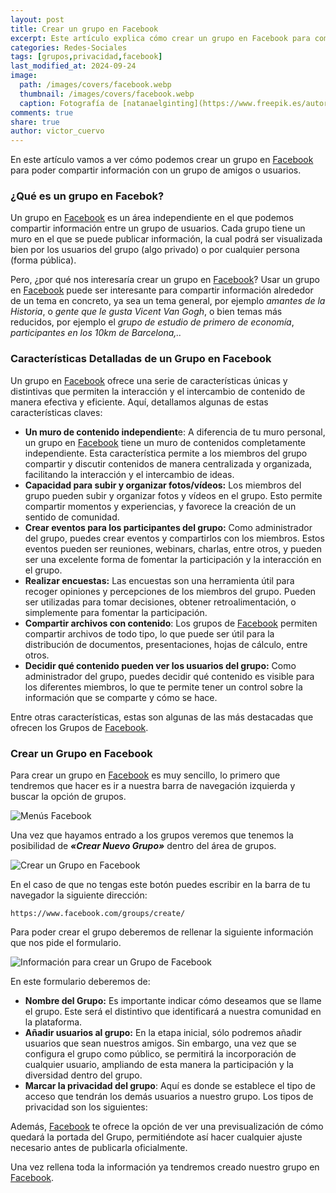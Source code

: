 ```yaml
---
layout: post
title: Crear un grupo en Facebook
excerpt: Este artículo explica cómo crear un grupo en Facebook para compartir información con amigos o usuarios sobre temas específicos.
categories: Redes-Sociales
tags: [grupos,privacidad,facebook]
last_modified_at: 2024-09-24
image:
  path: /images/covers/facebook.webp
  thumbnail: /images/covers/facebook.webp
  caption: Fotografía de [natanaelginting](https://www.freepik.es/autor/natanaelginting)
comments: true
share: true
author: victor_cuervo
---
```


En este artículo vamos a ver cómo podemos crear un grupo en [Facebook](https://www.ayudaenlaweb.com/redes-sociales/que-es-facebook/) para poder compartir información con un grupo de amigos o usuarios.


### ¿Qué es un grupo en Facebok?


Un grupo en [Facebook](https://www.ayudaenlaweb.com/redes-sociales/que-es-facebook/) es un área independiente en el que podemos compartir información entre un grupo de usuarios. Cada grupo tiene un muro en el que se puede publicar información, la cual podrá ser visualizada bien por los usuarios del grupo (algo privado) o por cualquier persona (forma pública).


Pero, ¿por qué nos interesaría crear un grupo en [Facebook](https://www.ayudaenlaweb.com/redes-sociales/que-es-facebook/)? Usar un grupo en [Facebook](https://www.ayudaenlaweb.com/redes-sociales/que-es-facebook/) puede ser interesante para compartir información alrededor de un tema en concreto, ya sea un tema general, por ejemplo _amantes de la Historia_, o _gente que le gusta Vicent Van Gogh_, o bien temas más reducidos, por ejemplo el _grupo de estudio de primero de economía_, _participantes en los 10km de Barcelona,.._


### Características Detalladas de un Grupo en Facebook


Un grupo en [Facebook](https://www.ayudaenlaweb.com/redes-sociales/que-es-facebook/) ofrece una serie de características únicas y distintivas que permiten la interacción y el intercambio de contenido de manera efectiva y eficiente. Aquí, detallamos algunas de estas características claves:

- **Un muro de contenido independient**e: A diferencia de tu muro personal, un grupo en [Facebook](https://www.ayudaenlaweb.com/redes-sociales/que-es-facebook/) tiene un muro de contenidos completamente independiente. Esta característica permite a los miembros del grupo compartir y discutir contenidos de manera centralizada y organizada, facilitando la interacción y el intercambio de ideas.
- **Capacidad para subir y organizar fotos/vídeos:** Los miembros del grupo pueden subir y organizar fotos y vídeos en el grupo. Esto permite compartir momentos y experiencias, y favorece la creación de un sentido de comunidad.
- **Crear eventos para los participantes del grupo:** Como administrador del grupo, puedes crear eventos y compartirlos con los miembros. Estos eventos pueden ser reuniones, webinars, charlas, entre otros, y pueden ser una excelente forma de fomentar la participación y la interacción en el grupo.
- **Realizar encuestas:** Las encuestas son una herramienta útil para recoger opiniones y percepciones de los miembros del grupo. Pueden ser utilizadas para tomar decisiones, obtener retroalimentación, o simplemente para fomentar la participación.
- **Compartir archivos con contenido**: Los grupos de [Facebook](https://www.ayudaenlaweb.com/redes-sociales/que-es-facebook/) permiten compartir archivos de todo tipo, lo que puede ser útil para la distribución de documentos, presentaciones, hojas de cálculo, entre otros.
- **Decidir qué contenido pueden ver los usuarios del grupo:** Como administrador del grupo, puedes decidir qué contenido es visible para los diferentes miembros, lo que te permite tener un control sobre la información que se comparte y cómo se hace.

Entre otras características, estas son algunas de las más destacadas que ofrecen los Grupos de [Facebook](https://www.ayudaenlaweb.com/redes-sociales/que-es-facebook/).


### Crear un Grupo en Facebook


Para crear un grupo en [Facebook](https://www.ayudaenlaweb.com/redes-sociales/que-es-facebook/) es muy sencillo, lo primero que tendremos que hacer es ir a nuestra barra de navegación izquierda y buscar la opción de grupos.


![Menús Facebook](https://ayudaenlaweb.com/images/articulos/facebook/menu-facebook.webp)


Una vez que hayamos entrado a los grupos veremos que tenemos la posibilidad de  _**«Crear Nuevo Grupo»**_ dentro del área de grupos.


![Crear un Grupo en Facebook](https://ayudaenlaweb.com/images/articulos/facebook/grupos-facebook.webp)


En el caso de que no tengas este botón puedes escribir en la barra de tu navegador la siguiente dirección:


```text
https://www.facebook.com/groups/create/
```


Para poder crear el grupo deberemos de rellenar la siguiente información que nos pide el formulario.


![Información para crear un Grupo de Facebook](https://ayudaenlaweb.com/images/articulos/facebook/crear-grupo-facebook.webp)


En este formulario deberemos de:

- **Nombre del Grupo:** Es importante indicar cómo deseamos que se llame el grupo. Este será el distintivo que identificará a nuestra comunidad en la plataforma.
- **Añadir usuarios al grupo:** En la etapa inicial, sólo podremos añadir usuarios que sean nuestros amigos. Sin embargo, una vez que se configura el grupo como público, se permitirá la incorporación de cualquier usuario, ampliando de esta manera la participación y la diversidad dentro del grupo.
- **Marcar la privacidad del grupo**: Aquí es donde se establece el tipo de acceso que tendrán los demás usuarios a nuestro grupo. Los tipos de privacidad son los siguientes:

Además, [Facebook](https://www.ayudaenlaweb.com/redes-sociales/que-es-facebook/) te ofrece la opción de ver una previsualización de cómo quedará la portada del Grupo, permitiéndote así hacer cualquier ajuste necesario antes de publicarla oficialmente.


Una vez rellena toda la información ya tendremos creado nuestro grupo en [Facebook](https://www.ayudaenlaweb.com/redes-sociales/que-es-facebook/).

